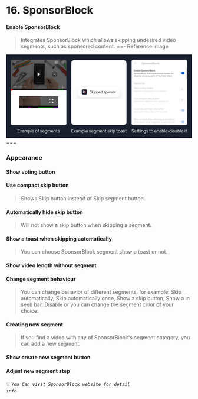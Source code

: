 # 16. SponsorBlock

#### Enable SponsorBlock
>Integrates SponsorBlock which allows skipping undesired video segments, such as sponsored content.
==- Reference image
<img src="/assets/youtube/Sponsorblock/Enable-Sponsorblock.jpg">
===

### Appearance

#### Show voting button

#### Use compact skip button
>Shows Skip button instead of Skip segment button.

#### Automatically hide skip button
>Will not show a skip button when skipping a segment.

#### Show a toast when skipping automatically
>You can choose SponsorBlock segment show a toast or not.

#### Show video length without segment

#### Change segment behaviour
>You can change behavior of different segments.
>for example: Skip automatically, Skip automatically once, Show a skip button, Show a in seek bar, Disable
>or you can change the segment color of your choice.

#### Creating new segment
>If you find a video with any of SponsorBlock's segment category, you can add a new segment.

#### Show create new segment button

#### Adjust new segment step

💡 <code><i>You Can visit SponsorBlock website for detail info</i></code>